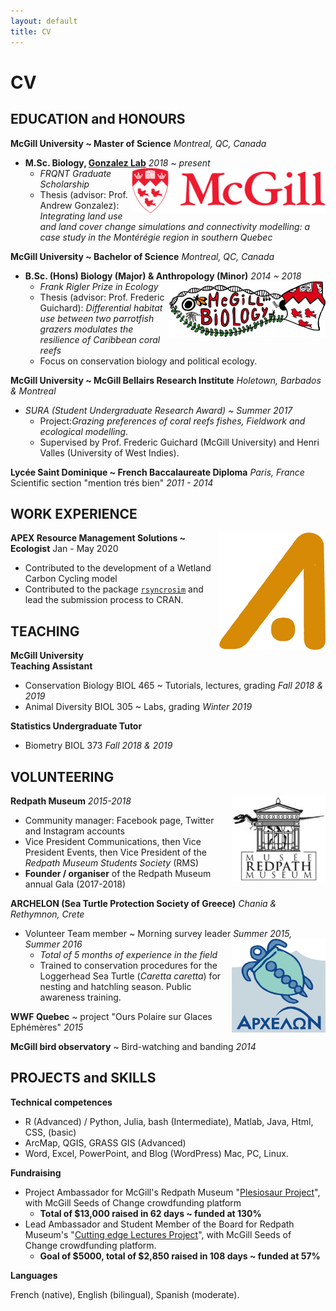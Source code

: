 ```yaml
---
layout: default
title: CV
---
```


# CV

## EDUCATION and HONOURS

**McGill University ~ Master of Science**  _Montreal, QC, Canada_
- **M.Sc. Biology, [Gonzalez Lab]()** _2018 ~ present_ <a href="https://www.mcgill.ca/"> <img style="float: right;" width="310" class="classic_img" alt="" src="/pics/mcgill_logo.png"> </a>
  - _FRQNT Graduate Scholarship_
  - Thesis (advisor: Prof. Andrew Gonzalez): _Integrating land use and land cover change simulations and connectivity modelling: a case study in the Montérégie region in southern Quebec_

**McGill University ~ Bachelor of Science** _Montreal, QC, Canada_
- **B.Sc. (Hons) Biology (Major) &amp; Anthropology (Minor)** _2014 ~ 2018_ <a href="https://www.mcgill.ca/biology/"> <img style="float: right;" width="250" class="classic_img" alt="" src="/pics/mcgill_biology.png"> </a>
  - _Frank Rigler Prize in Ecology_
  - Thesis (advisor: Prof. Frederic Guichard): _Differential habitat use between two parrotfish grazers modulates the resilience of Caribbean coral reefs_
  - Focus on conservation biology and political ecology.

**McGill University ~ McGill Bellairs Research Institute** _Holetown, Barbados &amp; Montreal_

- _SURA (Student Undergraduate Research Award) ~ Summer 2017_
    - Project:_Grazing preferences of coral reefs fishes, Fieldwork and ecological modelling_.
    - Supervised by Prof. Frederic Guichard (McGill University) and Henri Valles (University of West Indies).

**Lycée Saint Dominique ~ French Baccalaureate Diploma** _Paris, France_  
Scientific section &quot;mention trés bien&quot; _2011 - 2014_  

## WORK EXPERIENCE
<a href="http://www.apexrms.com/"> <img style="float: right;" width="170" class="classic_img" alt="" src="/pics/apex_logo.png"> </a>
**APEX Resource Management Solutions ~ Ecologist** Jan - May 2020
- Contributed to the development of a Wetland Carbon Cycling model
- Contributed to the package [`rsyncrosim`](https://CRAN.R-project.org/package=rsyncrosim) and lead the submission process to CRAN.

## TEACHING

**McGill University**  
**Teaching Assistant**
- Conservation Biology BIOL 465 ~ Tutorials, lectures, grading _Fall 2018 &amp; 2019_
- Animal Diversity BIOL 305 ~ Labs, grading _Winter 2019_

**Statistics Undergraduate Tutor**    
- Biometry BIOL 373 _Fall 2018 &amp; 2019_  

## VOLUNTEERING

**Redpath Museum** _2015-2018_ <a href="https://www.mcgill.ca/redpath/"> <img style="float: right;" width="150" class="classic_img" alt="" src="/pics/redpath_logo.png"> </a>
- Community manager: Facebook page, Twitter and Instagram accounts  
- Vice President Communications, then Vice President Events, then Vice President of the _Redpath Museum Students Society_ (RMS)  
- **Founder / organiser** of the Redpath Museum annual Gala (2017-2018)

**ARCHELON (Sea Turtle Protection Society of Greece)** _Chania &amp; Rethymnon, Crete_
- Volunteer Team member ~ Morning survey leader _Summer 2015, Summer 2016_ <a href="https://www.archelon.gr/index_eng.php"> <img style="float: right;" width="150" class="classic_img" alt="" src="/pics/archelon_logo.png"> </a>
  - _Total of 5 months of experience in the field_  
  - Trained to conservation procedures for the Loggerhead Sea Turtle (_Caretta caretta_) for nesting and hatchling season. Public awareness training.

**WWF Quebec** ~ project &quot;Ours Polaire sur Glaces Ephémères&quot; _2015_

**McGill bird observatory** ~ Bird-watching and banding _2014_

## PROJECTS and SKILLS

**Technical competences**

- R (Advanced) / Python, Julia, bash (Intermediate), Matlab, Java, Html, CSS, (basic)
- ArcMap, QGIS, GRASS GIS (Advanced)
- Word, Excel, PowerPoint, and Blog (WordPress) Mac, PC, Linux.

**Fundraising**

- Project Ambassador for McGill&#39;s Redpath Museum &quot;[Plesiosaur Project](https://www.mcgill.ca/seedsofchange/project/redpath-museum-plesiosaur)&quot;, with McGill Seeds of Change crowdfunding platform
    - **Total of $13,000 raised in 62 days ~ funded at 130%**
- Lead Ambassador and Student Member of the Board for Redpath Museum&#39;s &quot;[Cutting edge Lectures Project](https://www.mcgill.ca/seedsofchange/project/cutting-edge-lecture-series-project)&quot;, with McGill Seeds of Change crowdfunding platform.
    - **Goal of $5000, total of $2,850 raised in 108 days ~ funded at 57%**

**Languages**

French (native), English (bilingual), Spanish (moderate).

